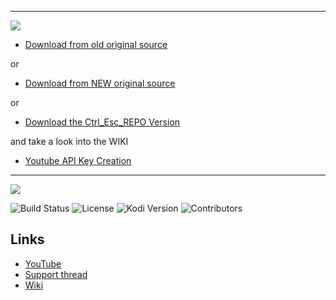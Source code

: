 


---

![](https://i.imgur.com/fzPmDDJ.gif)

* [Download from old original source](https://bit.ly/30tYb4V)

or

* [Download from NEW original source](https://panicked.xyz/repositories/)

or

* [Download the Ctrl_Esc_REPO Version](https://bit.ly/31nBfU2)

and take a look into the WIKI

* [Youtube API Key Creation](https://github.com/jdf76/plugin.video.youtube/wiki/Personal-API-Keys)


--------------------------------


![](https://raw.githubusercontent.com/Kolifanes/plugin.video.youtube/master/icon.png)

![Build Status](https://img.shields.io/travis/jdf76/plugin.video.youtube/master.svg)
![License](https://img.shields.io/badge/license-GPL--2.0--only-success.svg)
![Kodi Version](https://img.shields.io/badge/kodi-isengard%2B-success.svg)
![Contributors](https://img.shields.io/github/contributors/jdf76/plugin.video.youtube.svg)

## Links

* [YouTube](http://www.youtube.com)
* [Support thread](https://ytaddon.page.link/forum)
* [Wiki](https://github.com/jdf76/plugin.video.youtube/wiki)
